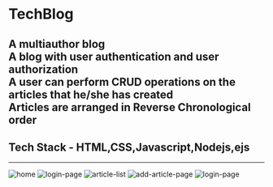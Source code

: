 # TechBlog  
A multiauthor blog  
A blog with user authentication and user authorization  
A user can perform CRUD operations on the articles that he/she has created  
Articles are arranged in Reverse Chronological order  
---

## Tech Stack - HTML,CSS,Javascript,Nodejs,ejs
---
![home](https://user-images.githubusercontent.com/56037500/102753452-50cf1680-4391-11eb-88c9-31ed2d3caec9.jpg)
![login-page](https://user-images.githubusercontent.com/56037500/102753498-65131380-4391-11eb-8ea4-d16316300ac9.jpg)
![article-list](https://user-images.githubusercontent.com/56037500/102753479-5b89ab80-4391-11eb-8099-0f7548367f7b.jpg)
![add-article-page](https://user-images.githubusercontent.com/56037500/102753486-5fb5c900-4391-11eb-9638-f6a8f6c7755f.jpg)
![login-page](https://user-images.githubusercontent.com/56037500/102753498-65131380-4391-11eb-8ea4-d16316300ac9.jpg)
